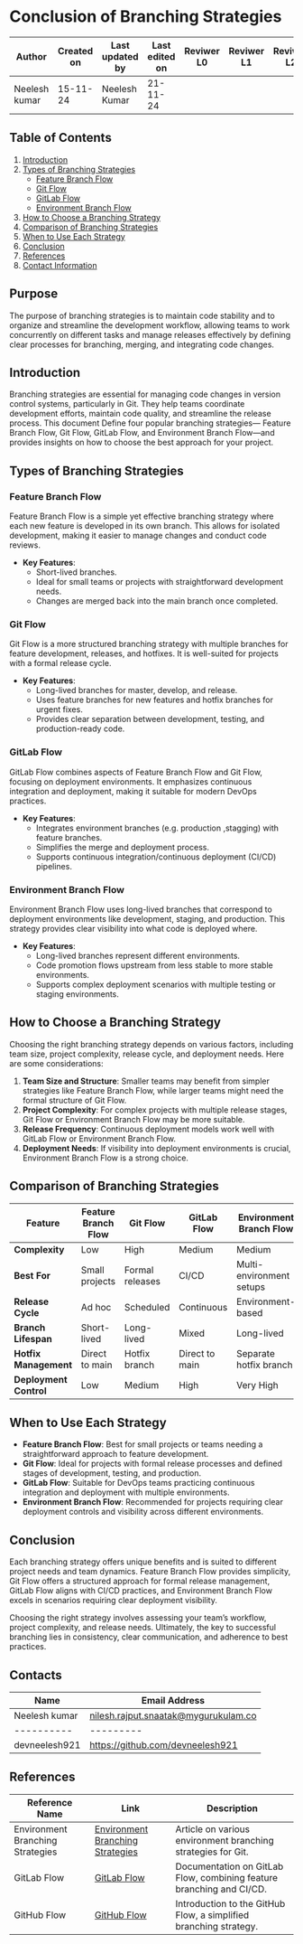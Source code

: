 # Conclusion of Branching Strategies


| **Author** | **Created on** | **Last updated by** | **Last edited on** | **Reviwer L0** |**Reviwer L1** |**Reviwer L2** |
|------------|----------------|----------------------|---------------------|---------------|---------------|---------------|
| Neelesh kumar      | 15-11-24      | Neelesh  Kumar             | 21-11-24           |  | | |

## Table of Contents

1. [Introduction](#introduction)
2. [Types of Branching Strategies](#types-of-branching-strategies)
   - [Feature Branch Flow](#feature-branch-flow)
   - [Git Flow](#git-flow)
   - [GitLab Flow](#gitlab-flow)
   - [Environment Branch Flow](#environment-branch-flow)
3. [How to Choose a Branching Strategy](#how-to-choose-a-branching-strategy)
4. [Comparison of Branching Strategies](#comparison-of-branching-strategies)
5. [When to Use Each Strategy](#when-to-use-each-strategy)
6. [Conclusion](#conclusion)
7. [References](#references)
8. [Contact Information](#contact-information)

## Purpose

The purpose of branching strategies is to maintain code stability and to organize and streamline the development workflow, allowing teams to work concurrently on different tasks and manage releases effectively by defining clear processes for branching, merging, and integrating code changes.

## Introduction

Branching strategies are essential for managing code changes in version control systems, particularly in Git. They help teams coordinate development efforts, maintain code quality, and streamline the release process. This document Define four popular branching strategies—  Feature Branch Flow, Git Flow, GitLab Flow, and Environment Branch Flow—and provides insights on how to choose the best approach for your project.

## Types of Branching Strategies

### Feature Branch Flow

Feature Branch Flow is a simple yet effective branching strategy where each new feature is developed in its own branch. This allows for isolated development, making it easier to manage changes and conduct code reviews.

- **Key Features**:
  - Short-lived branches.
  - Ideal for small teams or projects with straightforward development needs.
  - Changes are merged back into the main branch once completed.

### Git Flow

Git Flow is a more structured branching strategy with multiple branches for feature development, releases, and hotfixes. It is well-suited for projects with a formal release cycle.

- **Key Features**:
  - Long-lived branches for master, develop, and release.
  - Uses feature branches for new features and hotfix branches for urgent fixes.
  - Provides clear separation between development, testing, and production-ready code.

### GitLab Flow

GitLab Flow combines aspects of Feature Branch Flow and Git Flow, focusing on deployment environments. It emphasizes continuous integration and deployment, making it suitable for modern DevOps practices.

- **Key Features**:
  - Integrates environment branches (e.g. production ,stagging) with feature branches.
  - Simplifies the merge and deployment process.
  - Supports continuous integration/continuous deployment (CI/CD) pipelines.


### Environment Branch Flow

Environment Branch Flow uses long-lived branches that correspond to deployment environments like development, staging, and production. This strategy provides clear visibility into what code is deployed where.

- **Key Features**:
  - Long-lived branches represent different environments.
  - Code promotion flows upstream from less stable to more stable environments.
  - Supports complex deployment scenarios with multiple testing or staging environments.


## How to Choose a Branching Strategy

Choosing the right branching strategy depends on various factors, including team size, project complexity, release cycle, and deployment needs. Here are some considerations:

1. **Team Size and Structure**: Smaller teams may benefit from simpler strategies like Feature Branch Flow, while larger teams might need the formal structure of Git Flow.
2. **Project Complexity**: For complex projects with multiple release stages, Git Flow or Environment Branch Flow may be more suitable.
3. **Release Frequency**: Continuous deployment models work well with GitLab Flow or Environment Branch Flow.
4. **Deployment Needs**: If visibility into deployment environments is crucial, Environment Branch Flow is a strong choice.

## Comparison of Branching Strategies

| Feature                     | Feature Branch Flow | Git Flow      | GitLab Flow      | Environment Branch Flow |
|-----------------------------|---------------------|---------------|------------------|-------------------------|
| **Complexity**              | Low                 | High          | Medium           | Medium                  |
| **Best For**                | Small projects      | Formal releases | CI/CD           | Multi-environment setups |
| **Release Cycle**           | Ad hoc              | Scheduled     | Continuous       | Environment-based       |
| **Branch Lifespan**         | Short-lived         | Long-lived    | Mixed            | Long-lived              |
| **Hotfix Management**       | Direct to main      | Hotfix branch | Direct to main   | Separate hotfix branch  |
| **Deployment Control**      | Low                 | Medium        | High             | Very High               |

## When to Use Each Strategy

- **Feature Branch Flow**: Best for small projects or teams needing a straightforward approach to feature development.
- **Git Flow**: Ideal for projects with formal release processes and defined stages of development, testing, and production.
- **GitLab Flow**: Suitable for DevOps teams practicing continuous integration and deployment with multiple environments.
- **Environment Branch Flow**: Recommended for projects requiring clear deployment controls and visibility across different environments.

## Conclusion

Each branching strategy offers unique benefits and is suited to different project needs and team dynamics. Feature Branch Flow provides simplicity, Git Flow offers a structured approach for formal release management, GitLab Flow aligns with CI/CD practices, and Environment Branch Flow excels in scenarios requiring clear deployment visibility.

Choosing the right strategy involves assessing your team’s workflow, project complexity, and release needs. Ultimately, the key to successful branching lies in consistency, clear communication, and adherence to best practices.

## Contacts

| Name| Email Address      |
|-----|--------------------------|
| Neelesh kumar | nilesh.rajput.snaatak@mygurukulam.co || GitHub | URL |
|----------|---------|
|  devneelesh921  |  https://github.com/devneelesh921  |


## References

| Reference Name                        | Link                                                                                     | Description                                                           |
|---------------------------------------|------------------------------------------------------------------------------------------|-----------------------------------------------------------------------|
| Environment Branching Strategies      | [Environment Branching Strategies](https://medium.com/@patrickporto/4-branching-workflows-for-git-30d0aaee7bf) | Article on various environment branching strategies for Git.          |
| GitLab Flow                           | [GitLab Flow](https://docs.gitlab.com/ee/topics/gitlab_flow.html)                        | Documentation on GitLab Flow, combining feature branching and CI/CD.  |              |
| GitHub Flow                           | [GitHub Flow](https://guides.github.com/introduction/flow/)                              | Introduction to the GitHub Flow, a simplified branching strategy.     |


